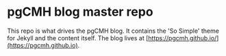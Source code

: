 # pgCMH blog master repo

This repo is what drives the pgCMH blog. It contains the 'So Simple' theme for Jekyll and the content itself. The blog lives at [https://pgcmh.github.io/](https://pgcmh.github.io).
